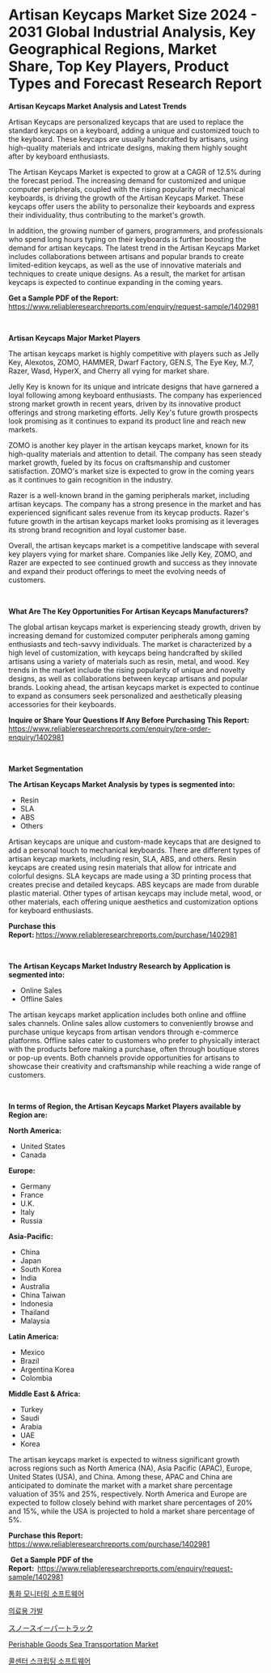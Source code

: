 <p><h1>Artisan Keycaps Market Size 2024 - 2031 Global Industrial Analysis, Key Geographical Regions, Market Share, Top Key Players, Product Types and Forecast Research Report</h1></p><p><strong>Artisan Keycaps Market Analysis and Latest Trends</strong></p>
<p><p>Artisan Keycaps are personalized keycaps that are used to replace the standard keycaps on a keyboard, adding a unique and customized touch to the keyboard. These keycaps are usually handcrafted by artisans, using high-quality materials and intricate designs, making them highly sought after by keyboard enthusiasts.</p><p>The Artisan Keycaps Market is expected to grow at a CAGR of 12.5% during the forecast period. The increasing demand for customized and unique computer peripherals, coupled with the rising popularity of mechanical keyboards, is driving the growth of the Artisan Keycaps Market. These keycaps offer users the ability to personalize their keyboards and express their individuality, thus contributing to the market's growth.</p><p>In addition, the growing number of gamers, programmers, and professionals who spend long hours typing on their keyboards is further boosting the demand for artisan keycaps. The latest trend in the Artisan Keycaps Market includes collaborations between artisans and popular brands to create limited-edition keycaps, as well as the use of innovative materials and techniques to create unique designs. As a result, the market for artisan keycaps is expected to continue expanding in the coming years.</p></p>
<p><strong>Get a Sample PDF of the Report:&nbsp;</strong> <a href="https://www.reliableresearchreports.com/enquiry/request-sample/1402981">https://www.reliableresearchreports.com/enquiry/request-sample/1402981</a></p>
<p>&nbsp;</p>
<p><strong>Artisan Keycaps Major Market Players</strong></p>
<p><p>The artisan keycaps market is highly competitive with players such as Jelly Key, Alexotos, ZOMO, HAMMER, Dwarf Factory, GEN.S, The Eye Key, M.7, Razer, Wasd, HyperX, and Cherry all vying for market share. </p><p>Jelly Key is known for its unique and intricate designs that have garnered a loyal following among keyboard enthusiasts. The company has experienced strong market growth in recent years, driven by its innovative product offerings and strong marketing efforts. Jelly Key's future growth prospects look promising as it continues to expand its product line and reach new markets.</p><p>ZOMO is another key player in the artisan keycaps market, known for its high-quality materials and attention to detail. The company has seen steady market growth, fueled by its focus on craftsmanship and customer satisfaction. ZOMO's market size is expected to grow in the coming years as it continues to gain recognition in the industry.</p><p>Razer is a well-known brand in the gaming peripherals market, including artisan keycaps. The company has a strong presence in the market and has experienced significant sales revenue from its keycap products. Razer's future growth in the artisan keycaps market looks promising as it leverages its strong brand recognition and loyal customer base.</p><p>Overall, the artisan keycaps market is a competitive landscape with several key players vying for market share. Companies like Jelly Key, ZOMO, and Razer are expected to see continued growth and success as they innovate and expand their product offerings to meet the evolving needs of customers.</p></p>
<p>&nbsp;</p>
<p><strong>What Are The Key Opportunities For Artisan Keycaps Manufacturers?</strong></p>
<p><p>The global artisan keycaps market is experiencing steady growth, driven by increasing demand for customized computer peripherals among gaming enthusiasts and tech-savvy individuals. The market is characterized by a high level of customization, with keycaps being handcrafted by skilled artisans using a variety of materials such as resin, metal, and wood. Key trends in the market include the rising popularity of unique and novelty designs, as well as collaborations between keycap artisans and popular brands. Looking ahead, the artisan keycaps market is expected to continue to expand as consumers seek personalized and aesthetically pleasing accessories for their keyboards.</p></p>
<p><strong>Inquire or Share Your Questions If Any Before Purchasing This Report:</strong> <a href="https://www.reliableresearchreports.com/enquiry/pre-order-enquiry/1402981">https://www.reliableresearchreports.com/enquiry/pre-order-enquiry/1402981</a></p>
<p>&nbsp;</p>
<p><strong>Market Segmentation</strong></p>
<p><strong>The Artisan Keycaps Market Analysis by types is segmented into:</strong></p>
<p><ul><li>Resin</li><li>SLA</li><li>ABS</li><li>Others</li></ul></p>
<p><p>Artisan keycaps are unique and custom-made keycaps that are designed to add a personal touch to mechanical keyboards. There are different types of artisan keycap markets, including resin, SLA, ABS, and others. Resin keycaps are created using resin materials that allow for intricate and colorful designs. SLA keycaps are made using a 3D printing process that creates precise and detailed keycaps. ABS keycaps are made from durable plastic material. Other types of artisan keycaps may include metal, wood, or other materials, each offering unique aesthetics and customization options for keyboard enthusiasts.</p></p>
<p><strong>Purchase this Report:&nbsp;</strong><a href="https://www.reliableresearchreports.com/purchase/1402981">https://www.reliableresearchreports.com/purchase/1402981</a></p>
<p>&nbsp;</p>
<p><strong>The Artisan Keycaps Market Industry Research by Application is segmented into:</strong></p>
<p><ul><li>Online Sales</li><li>Offline Sales</li></ul></p>
<p><p>The artisan keycaps market application includes both online and offline sales channels. Online sales allow customers to conveniently browse and purchase unique keycaps from artisan vendors through e-commerce platforms. Offline sales cater to customers who prefer to physically interact with the products before making a purchase, often through boutique stores or pop-up events. Both channels provide opportunities for artisans to showcase their creativity and craftsmanship while reaching a wide range of customers.</p></p>
<p>&nbsp;</p>
<p><strong>In terms of Region, the Artisan Keycaps Market Players available by Region are:</strong></p>
<p>
    <p> <strong> North America: </strong>
        <ul>
            <li>United States</li>
            <li>Canada</li>
        </ul>
        </p> 
    <p> <strong> Europe: </strong>
        <ul>
            <li>Germany</li>
            <li>France</li>
            <li>U.K.</li>
            <li>Italy</li>
            <li>Russia</li>
        </ul>
        </p> 
    <p> <strong> Asia-Pacific: </strong>
        <ul>
            <li>China</li>
            <li>Japan</li>
            <li>South Korea</li>
            <li>India</li>
            <li>Australia</li>
            <li>China Taiwan</li>
            <li>Indonesia</li>
            <li>Thailand</li>
            <li>Malaysia</li>
        </ul>
        </p> 
    <p> <strong> Latin America: </strong>
        <ul>
            <li>Mexico</li>
            <li>Brazil</li>
            <li>Argentina Korea</li>
            <li>Colombia</li>
        </ul>
        </p> 
    <p> <strong> Middle East & Africa: </strong>
        <ul>
            <li>Turkey</li>
            <li>Saudi</li>
            <li>Arabia</li>
            <li>UAE</li>
            <li>Korea</li>
        </ul>
    </p>
    </p>
<p><p>The artisan keycaps market is expected to witness significant growth across regions such as North America (NA), Asia Pacific (APAC), Europe, United States (USA), and China. Among these, APAC and China are anticipated to dominate the market with a market share percentage valuation of 35% and 25%, respectively. North America and Europe are expected to follow closely behind with market share percentages of 20% and 15%, while the USA is projected to hold a market share percentage of 5%.</p></p>
<p><strong>Purchase this Report: </strong><a href="https://www.reliableresearchreports.com/purchase/1402981">https://www.reliableresearchreports.com/purchase/1402981</a></p>
<p>&nbsp;<strong>Get a Sample PDF of the Report:&nbsp;&nbsp;</strong><a href="https://www.reliableresearchreports.com/enquiry/request-sample/1402981">https://www.reliableresearchreports.com/enquiry/request-sample/1402981</a></p>
<p><strong></strong></p>
<p><p><a href="https://github.com/fredrickeglers/Market-Research-Report-List-1/blob/main/6541159183757.md">통화 모니터링 소프트웨어</a></p><p><a href="https://medium.com/@dayoosianosg/%EC%9D%98%EB%A3%8C%EC%9A%A9-%EA%B0%80%EB%B0%9C-%EC%8B%9C%EC%9E%A5%EC%9D%80-%EC%8B%9C%EC%9E%A5-%EC%A0%90%EC%9C%A0%EC%9C%A8-%EC%8B%9C%EC%9E%A5-%EB%8F%99%ED%96%A5-%EB%B0%8F-%EC%8B%9C%EC%9E%A5-%EC%84%B1%EC%9E%A5%EC%97%90-%EB%8C%80%ED%95%9C-%EC%A0%95%EB%B3%B4%EB%A5%BC-%EC%A0%9C%EA%B3%B5%ED%95%A9%EB%8B%88%EB%8B%A4-ad7073e98d86">의료용 가발</a></p><p><a href="https://medium.com/@luispacocha/%E3%82%B9%E3%83%8E%E3%83%BC%E3%82%B9%E3%82%A4%E3%83%BC%E3%83%91%E3%83%BC%E3%83%88%E3%83%A9%E3%83%83%E3%82%AF%E3%81%AE%E5%B8%82%E5%A0%B4%E8%AA%BF%E6%9F%BB%E3%83%AC%E3%83%9D%E3%83%BC%E3%83%88%E3%81%AF-%E3%81%93%E3%81%AE%E5%B8%82%E5%A0%B4%E3%81%AE%E6%9C%80%E6%96%B0%E3%83%88%E3%83%AC%E3%83%B3%E3%83%89%E3%82%84%E6%88%90%E9%95%B7%E6%A9%9F%E4%BC%9A%E3%82%92%E6%98%8E%E3%82%89%E3%81%8B%E3%81%AB%E3%81%97%E3%81%A6%E3%81%84%E3%81%BE%E3%81%99-0d49e50c9ced">スノースイーパートラック</a></p><p><a href="https://view.publitas.com/reportprime-1/perishable-goods-sea-transportation-market-research-report-provides-critical-insights-that-can-help-shape-business-development-and-investment-strategies/">Perishable Goods Sea Transportation Market</a></p><p><a href="https://github.com/bunxhcci35271755/Market-Research-Report-List-1/blob/main/9958124183756.md">콜센터 스크립팅 소프트웨어</a></p></p>